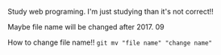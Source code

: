 Study web programing.
I'm just studying than it's not correct!!

Maybe file name  will be changed after 2017. 09

How to change file name!!
`git mv "file name" "change name"`
